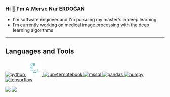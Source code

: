 
### Hi 👋 I'm A.Merve Nur ERDOĞAN

- I'm software engineer and I'm pursuing my master's in deep learning
- I’m currently working on medical image processing with the deep learning algorithms

- -----------------------------------------------------------------------------------------
<h2 align="left"> Languages and Tools </h3>
<p align="left"> 
<a href="https://www.python.org/" target="_blank"><img src="https://camo.githubusercontent.com/888e388801f947dec7c3d843942c277af25fe2b1aed1821542c4e711f210312a/68747470733a2f2f75706c6f61642e77696b696d656469612e6f72672f77696b6970656469612f636f6d6d6f6e732f7468756d622f632f63332f507974686f6e2d6c6f676f2d6e6f746578742e7376672f37363870782d507974686f6e2d6c6f676f2d6e6f746578742e7376672e706e67" alt="python" width="50" height="50"/> </a> 
<a href="https://www.fast.ai/" target="_blank"><img src="https://github.com/fastai/logos/blob/main/Fast.ai.jpg?raw=true" alt="fastai" width="50" height="50"/> </a>
<a href="https://jupyter.org/" target="_blank"><img src="https://jupyter.org/assets/homepage/main-logo.svg" alt="jupyternotebook" width="50" height="50"/> </a>
<a href="https://www.microsoft.com/en-us/sql-server" target="_blank" rel="noreferrer"><img src="https://www.svgrepo.com/show/303229/microsoft-sql-server-logo.svg" alt="mssql" width="50" height="50"/>
<a href="https://pandas.pydata.org/" target="_blank"><img src="https://pandas.pydata.org/static/img/pandas.svg" alt="pandas" width="50" height="50"/> </a>
<a href="https://numpy.org/doc/stable/#" target="_blank"><img src="https://numpy.org/images/logo.svg" alt="numpy" width="50" height="50"/> </a>
<a href="https://www.tensorflow.org/" target="_blank"> <img src="https://upload.wikimedia.org/wikipedia/commons/thumb/2/2d/Tensorflow_logo.svg/1200px-Tensorflow_logo.svg.png" alt="tensorflow" width="50" height="50"/> </a> 

</p>


<img src="https://github-readme-stats.vercel.app/api?username=mervenurerdogan&&show_icons=true">
<img src="https://github-readme-stats.vercel.app/api/top-langs/?username=mervenurerdogan&layout=compact" width="500" >








